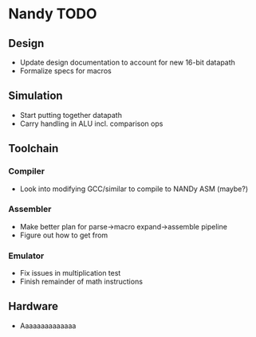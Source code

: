 # Nandy TODO

## Design
* Update design documentation to account for new 16-bit datapath
* Formalize specs for macros

## Simulation
* Start putting together datapath
* Carry handling in ALU incl. comparison ops

## Toolchain
### Compiler
* Look into modifying GCC/similar to compile to NANDy ASM (maybe?)

### Assembler
* Make better plan for parse->macro expand->assemble pipeline
* Figure out how to get from 

### Emulator
* Fix issues in multiplication test
* Finish remainder of math instructions

## Hardware
* Aaaaaaaaaaaaaa
